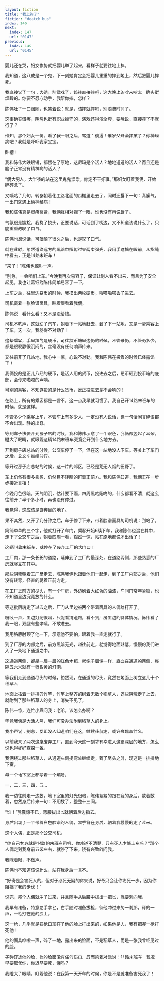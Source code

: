 ```yaml
---
layout: fiction
title: "我上钩了"
fiction: "deatch_bus"
index: 146
next:
  index: 147
  url: "0147"
previous:
  index: 145
  url: "0145"
---
```

婴儿还在哭，妇女作势就把婴儿举了起来，看样子就要往地上摔。

我知道，这八成是一个鬼，下一刻她肯定会把婴儿重重的摔到地上，然后把婴儿摔死。

我直接说了一句：大姐，别做戏了，该摔直接摔吧，这大晚上的吵来吵去，确实挺烦躁的。你要不忍心动手，我帮你摔，怎样？

陈伟吐了一口烟圈，也笑着说：就是，该摔就摔吧，别浪费时间了。

这事确实蛋疼，阴魂也挺有职业操守的，演戏还得演全套，要我说，直接摔了不就行了？

谁知，那个妇女一愣，看了我一眼之后，骂道：傻逼！谁家父母会摔孩子？你神经病吧？我就是吓吓我家宝宝。

卧槽！

我和陈伟大跌眼镜，都愣在了原地，这尼玛是个活人？地地道道的活人？而且还是脑子正常没有精神病的活人？

“俩大男人，大半夜的站在这里鬼鬼祟祟，肯定不干好事。”那妇女盯着我俩，开始碎碎念了。

又嘀咕了几句，转身朝着化工路北面的瓜棚里走去了，同时还撂下一句：真臊气，一出门就遇上俩神经病！

我和陈伟真是蛋疼菊紧，我俩互相对视了一眼，谁也没有再说话了。

气氛很是尴尬，我挠了挠头，正要说话，可话到了嘴边，又不知道该说什么了，只能重重的叹了口气。

陈伟也想说话，可酝酿了很久之后，也是叹了口气。

就在此时，忽然道路远方的黑暗中照射过来两束强光，我用手遮挡在眼前，从指缝中看去，正是14路末班车！

“来了！”陈伟也惊叫一声。

“别急，一会咱们上车。”今晚我再次易容了，保证让别人看不出来，而且为了安全起见，我也让葛钰给陈伟简单易容了一下。

上车之后，往里边投币的时候，我摸出两枚硬币，啪嗒啪嗒丢了进去。

司机戴着一张脸谱面具，眯着眼看着我俩。

陈伟说：看什么看？又不是没给钱。

司机不吭声，这就动了汽车，朝着下一站地赶去，到了下一站地，又是一帮乘客上了车，这一次，我觉得不对劲了！

这帮乘客，手里捏的是硬币，可往投币箱里边仍的时候，不管谁仍，不管仍多少，都是很寂静很沉闷的，丝毫没有任何响声传来。

又往前开了几站地，我心中一惊，心说不对劲。我和陈伟在投币的时候已经露馅了！

我俩投的是正儿八经的硬币，是活人用的货币，投进去之后，硬币砸到投币箱的底部，会传来啪嗒的声响。

可别的乘客，不知道投的是什么货币，反正投进去是不会响的！

在路上，所有的乘客都是一言不，这一点我早就习惯了。我自己开14路末班车的时候，就是这样。

不管多少个乘客上车，不管车上有多少人，一定没有人说话，连一句话闲言碎语都不会出现。静的出奇。

等到车子快要开到房子店的时候，我和陈伟示意了一个眼色，我俩都竖起了耳朵，瞪大了眼睛，就瞅着这辆14路末班车究竟会开到什么地方去。

开到房子店总站的时候，公交车停了一下，但在这一站地没人下车。等关上了车门之后，公交车继续前行。

等开过房子店总站的时候，这一片的郊区，已经是荒无人烟的田野了。

车上仍然有很多乘客，仍然目不转睛的盯着正前方。我和陈伟知道，我俩正在一步步接近真相！

今晚月色很暗，天气阴沉，估计要下雨，四周黑咕隆咚的，什么都看不清，就这么往前开了半个多小时，再也没有停过。

我觉得，这应该是直奔目的地了。

果不其然，又开了几分钟之后，车子停了下来，带着脸谱面具的司机说：到站了。

简简单单的三个字，他就打开了车门，乘客开始6续下车，我和陈伟也混在其中，走下了公交车之后，朝着四周一看，豁然一惊，站在原地都说不出话了！

这辆14路末班车，就停在了废弃工厂的大门口！

工厂内，那一条长长的道路，延伸到了工厂的最深处，在道路两侧，那些熟悉的厂房就竖立在其中。

那些阴魂朝着工厂里走去，陈伟我俩也跟着他们一起走，到了工厂内部之后，他们没有转弯，径直的朝着正前方走。

在工厂正前方的尽头，有一个厂房，外边刷着大红色的油漆，车间门常年紧锁，也不知道里边究竟放的什么。

等这批阴魂走了过去之后，厂门从里边被两个带着面具的人偶给打开了。

嘎吱一声，里边灯光很暗，只能看清道路，看不到厂房里边的具体情况。陈伟看了我一眼，双腿有些哆嗦，不敢进去。

我用胳膊肘顶了他一下，示意他不要怕，跟着我一直走就行了。

到了厂房的内部之后，前方黑暗无光，越往前走，就觉得地面越低，慢慢的我们进入了一条地下通道之中。

这通道两侧，都是一层一层的红色木板，就像千层饼一样，矗立在通道的两侧，每隔五六米就有一盏昏黄的灯泡。

等我们走到通道尽头的时候，豁然现，在通道的尽头，竟然在地面上树立这几十个稻草人！

地面上插着一排排的竹竿，竹竿上整齐的绑着无数个稻草人，这些阴魂走了上去，就附到了那些稻草人的身上，消失不见了。

陈伟一惊，连忙小声问我：老弟，该怎么办啊？

毕竟我俩是大活人啊，我们可没办法附到稻草人的身上。

我小声说：别急，反正没人知道咱们在这，继续往前走，或许会现点什么。

以前我来了两次这座废弃工厂，直到今天这一刻才有幸进入这更深层的地方，怎么说也得好好查探一番。

我俩绕过那些稻草人，从通道左侧拐弯处继续走，到了尽头之时，现这是一排排地下室。

每一个地下室上都写着一个编号。

一，二，三，四，五...

我一边往前走一边数，地下室里的灯光很暗，陈伟紧紧的跟在我的身后，数着数着，忽然身后传来一句：不用数了，整整十三间。

“谁！”我震惊不已，弯腰拔出匕就朝着后边指去。

身后出现了一个带着白色脸谱的人偶，双手背在身后，朝着我慢慢的走了过来。

这个人偶，正是那个公交司机。

“你自己本身就是14路的末班车司机，你难道不清楚，只有死人才能上车吗？”那个人偶走到我身前五米左右，就停了下来，饶有兴致的问我。

我眯着眼，不做声。

陈伟也不知道该说什么，站在我身后一言不。

“好奇是会害死人的，但对于必死无疑的你来说，好奇只会让你先死一步，因为你阻挡了我的步伐！”

说完，那个人偶就冲了过来，并且随手从后腰中拔出一把匕，就要刺向我。

我早有准备，特意左手拿匕，右手随时准备拔枪，待他冲过来的一刹那，砰的一声，一枪打在他的脸上。

这一枪，几乎就是把枪口顶在了他的脸上打出来的，如果他是人，我有把握一枪打死他！

他的面具哗啦一声，碎了一地，露出来的脸面，不是稻草人，而是一张我曾经见过的脸。

子弹穿透他的脸，他的脸面没有任何伤口，反而笑着对我说：14路末班车，我迟早要取代你，你迟早要死，懂吗？

我瞪大了眼睛，盯着他说：在我第一天开车的时候，你是不是就准备害死我了！
